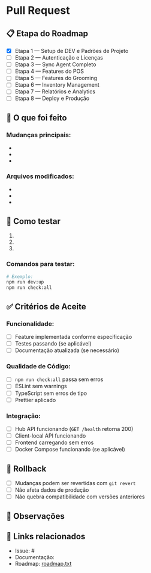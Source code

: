 # Pull Request

## 📋 Etapa do Roadmap
- [X] Etapa 1 — Setup de DEV e Padrões de Projeto
- [ ] Etapa 2 — Autenticação e Licenças
- [ ] Etapa 3 — Sync Agent Completo
- [ ] Etapa 4 — Features do POS
- [ ] Etapa 5 — Features do Grooming
- [ ] Etapa 6 — Inventory Management
- [ ] Etapa 7 — Relatórios e Analytics
- [ ] Etapa 8 — Deploy e Produção

## 🎯 O que foi feito
<!-- Descreva as mudanças implementadas -->

### Mudanças principais:
- 
- 
- 

### Arquivos modificados:
- 
- 
- 

## 🧪 Como testar
<!-- Instruções passo a passo para testar as mudanças -->

1. 
2. 
3. 

### Comandos para testar:
```bash
# Exemplo:
npm run dev:up
npm run check:all
```

## ✅ Critérios de Aceite
<!-- Marque os critérios que foram atendidos -->

### Funcionalidade:
- [ ] Feature implementada conforme especificação
- [ ] Testes passando (se aplicável)
- [ ] Documentação atualizada (se necessário)

### Qualidade de Código:
- [ ] `npm run check:all` passa sem erros
- [ ] ESLint sem warnings
- [ ] TypeScript sem erros de tipo
- [ ] Prettier aplicado

### Integração:
- [ ] Hub API funcionando (`GET /health` retorna 200)
- [ ] Client-local API funcionando
- [ ] Frontend carregando sem erros
- [ ] Docker Compose funcionando (se aplicável)

## 🔄 Rollback
<!-- Como reverter as mudanças se necessário -->

- [ ] Mudanças podem ser revertidas com `git revert`
- [ ] Não afeta dados de produção
- [ ] Não quebra compatibilidade com versões anteriores

## 📝 Observações
<!-- Informações adicionais, dependências, etc. -->

## 🔗 Links relacionados
<!-- Issues, documentação, etc. -->

- Issue: #
- Documentação: 
- Roadmap: [roadmap.txt](./roadmap.txt)
